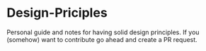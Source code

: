 # Design-Priciples
Personal guide and notes for having solid design principles. If you (somehow) want to contribute go ahead and create a PR request.
